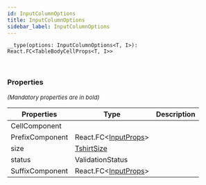 ```yaml
---
id: InputColumnOptions
title: InputColumnOptions
sidebar_label: InputColumnOptions
---
```


```tsx
__type(options: InputColumnOptions<T, I>): React.FC<TableBodyCellProps<T, I>>
```
<br/>



### Properties

<font size="2"><i>(Mandatory properties are in bold)</i></font>

| Properties | Type | Description |
| --------- | ---- | ----------- |
| CellComponent |  |  |
| PrefixComponent | React.FC<[InputProps](/api2/types/InputProps.md)\> |  |
| size | [TshirtSize](/api2/types/TshirtSize.md) |  |
| status | ValidationStatus |  |
| SuffixComponent | React.FC<[InputProps](/api2/types/InputProps.md)\> |  |
